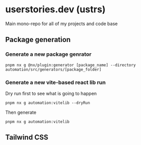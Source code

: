 # userstories.dev (ustrs)
Main mono-repo for all of my projects and code base

## Package generation
### Generate a new package genrator
```
pnpm nx g @nx/plugin:generator [package_name] --directory automation/src/generators/[package_folder]
```

### Generate a new vite-based react lib run
Dry run first to see what is going to happen
```
pnpm nx g automation:vitelib --dryRun
```
Then generate
```
pnpm nx g automation:vitelib
```

## Tailwind CSS

